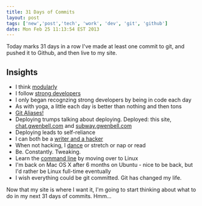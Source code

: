 ```yaml
---
title: 31 Days of Commits
layout: post
tags: ['new','post','tech', 'work', 'dev', 'git', 'github']
date: Mon Feb 25 11:13:54 EST 2013
---
```


Today marks 31 days in a row I've made at least one commit to git, and pushed it to Github, and then live to my site. 

Insights
--------

+ I think [modularly](https://npmjs.org/)
+ I follow [strong developers](http://component.io/)
+ I only began recognzing strong developers by being in code each day
+ As with yoga, a little each day is better than nothing and then tons
+ [Git Aliases!](http://tjholowaychuk.com/post/26904939933/git-extras-introduction-screencast)
+ Deploying trumps talking about deploying. Deployed: this site, [chat.gwenbell.com](http://chat.gwenbell.com/) and [subway.gwenbell.com](http://subway.gwenbell.com/)
+ Deploying leads to self-reliance
+ I can both be a [writer and a hacker](http://www.paulgraham.com/hp.html)
+ When not hacking, I [dance](https://new.myspace.com/gwenbell) or stretch or nap or read
+ Be. Constantly. Tweaking.
+ Learn the [command line](http://gwenbell.com/posts/lifeonthecommandline) by moving over to Linux 
+ I'm back on Mac OS X after 6 months on Ubuntu - nice to be back, but I'd rather be Linux full-time eventually
+ I wish everything could be git committed. Git has changed my life.

Now that my site is where I want it, I'm going to start thinking about what to do in my next 31 days of commits. Hmm...